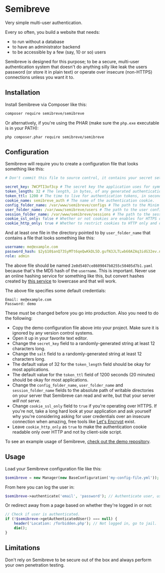 # Semibreve
Very simple multi-user authentication.

Every so often, you build a website that needs:
  * to run without a database
  * to have an administrator backend
  * to be accessible by a few (say, 10 or so) users

Semibreve is designed for this purpose; to be a secure, multi-user authentication system that doesn't do anything silly like leak the users password (or store it in plain text) or operate over insecure (non-HTTPS) connections unless you want it to.

## Installation
Install Semibreve via Composer like this:

```bash
composer require semibreve/semibreve
```

Or alternatively, if you're using the PHAR (make sure the `php.exe` executable is in your PATH):

```
php composer.phar require semibreve/semibreve
```

## Configuration
Semibreve will require you to create a configuration file that looks something like this:

```yaml
# Don't commit this file to source control, it contains your secret settings.

secret_key: 7WCPTI3of3cp # The secret key the application uses for symmetric encryption
token_length: 32 # The length, in bytes, of any generated authentication tokens.
token_ttl: 1200 # The time to live for authentication tokens, in seconds.
cookie_name: semibreve_auth # The name of the authentication cookie.
config_folder_name: /var/www/semibreve/configs # The path to the Minim configs directory.
user_folder_name: /var/www/semibreve/users # The path to the user configs directory.
session_folder_name: /var/www/semibreve/sessions # The path to the sessions directory.
cookie_ssl_only: false # Whether or not cookies are enables for HTTPS only. If enabled, non-HTTPS requests will fail.
cookie_http_only: true # Whether to restrict cookies to HTTP only and disallow access by client-side script.
```

And at least one file in the directory pointed to by `user_folder_name` that contains a file that looks something like this:

```yaml
username: me@example.com
password_hash: $2y$10$anQ73SyMTt6qeQwKkDL5D.gufN3JLTLwb60AZAq3idG32ev.nf7ae
role: admin
```

The above file should be named `2e0d5407ce8609047b8255c50405d7b1.yaml` because that's the MD5 hash of the `username`. This is important. Never use an online hashing service for something like this, but convert hashes created by [this service](http://onlinemd5.com/) to lowercase and that will work.

The above file specifies some default credentials:

```
Email: me@example.com
Password: demo
```

These *must* be changed before you go into production. Also you need to do the following:

* Copy the demo configuration file above into your project. Make sure it is ignored by any version control systems.
* Open it up in your favorite text editor.
* Change the `secret_key` field to a randomly-generated string at least 12 characters long.
* Change the `salt` field to a randomly-generated string at least 12 characters long.
* The default value of 32 for the `token_length` field should be okay for most applications.
* The default value for the `token_ttl` field of 1200 seconds (20 minutes) should be okay for most applications.
* Change the `config_folder_name`, `user_folder_name` and `session_folder_name` fields to the absolute path of writable directories on your server that Semibreve can read and write, but that your server _will not serve_.
* Change `cookie_ssl_only` field to `true` if you're operating over HTTPS. If you're not, take a long hard look at your application and ask yourself why you're considering asking for user credentials over an insecure connection when amazing, free tools like [Let's Encrypt](https://letsencrypt.org/) exist.
* Leave `cookie_http_only` as `true` to make the authentication cookie readable only over HTTP and not by client-side script.

To see an example usage of Semibreve, [check out the demo repository](https://github.com/semibreve/semibreve-demo).

## Usage
Load your Semibreve configuration file like this:

```php
$semibreve = new Manager(new BaseConfiguration('my-config-file.yml'));
```

From here you can log the user in:

```php
$semibreve->authenticate('email', 'password'); // Authenticate user, user object on success null on failure.
```

Or redirect away from a page based on whether they're logged in or not:

```php
// Check if user is authenticated.
if (!$semibreve->getAuthenticatedUser() === null) {
    header('Location: /forbidden.php'); // Not logged in, go to jail.
    die();
}
```

## Limitations
Don't rely on Semibreve to be secure out of the box and always perform your own penetration testing.
